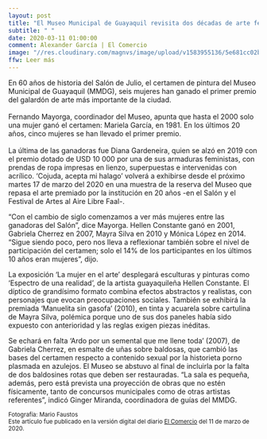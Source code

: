 ```yaml
---
layout: post
title: "El Museo Municipal de Guayaquil revisita dos décadas de arte femenino"
subtitle: " "
date: 2020-03-11 01:00:00
comment: Alexander García | El Comercio
image: "//res.cloudinary.com/magnvs/image/upload/v1583955136/5e681cc02ba7c_tqfgbp.jpg"
ffw: Leer más
---
```

En 60 años de historia del Salón de Julio, el certamen de pintura del Museo Municipal de Guayaquil (MMDG), seis mujeres han ganado el primer premio del galardón de arte más importante de la ciudad.<br /><br/>Fernando Mayorga, coordinador del Museo, apunta que hasta el 2000 solo una mujer ganó el certamen: Mariela García, en 1981. En los últimos 20 años, cinco mujeres se han llevado el primer premio.<br /><br/>La última de las ganadoras fue Diana Gardeneira, quien se alzó en 2019 con el premio dotado de USD 10 000 por una de sus armaduras feministas, con prendas de ropa impresas en lienzo, superpuestas e intervenidas con acrílico. ‘Cojuda, acepta mi halago’ volverá a exhibirse desde el próximo martes 17 de marzo del 2020 en una muestra de la reserva del Museo que repasa el arte premiado por la institución en 20 años -en el Salón y el Festival de Artes al Aire Libre Faal-.  

“Con el cambio de siglo comenzamos a ver más mujeres entre las ganadoras del Salón”, dice Mayorga. Hellen Constante ganó en 2001, Gabriela Cherrez en 2007, Mayra Silva en 2010 y Mónica López en 2014. “Sigue siendo poco, pero nos lleva a reflexionar también sobre el nivel de participación del certamen; solo el 14% de los participantes en los últimos 10 años eran mujeres”, dijo.  

La exposición ‘La mujer en el arte’ desplegará esculturas y pinturas como ‘Espectro de una realidad’, de la artista guayaquileña Hellen Constante. El díptico de grandísimo formato combina efectos abstractos y realistas, con personajes que evocan preocupaciones sociales. También se exhibirá la premiada ‘Manuelita sin gasofa’ (2010), en tinta y acuarela sobre cartulina de Mayra Silva, polémica porque uno de sus dos paneles había sido expuesto con anterioridad y las reglas exigen piezas inéditas.  

Se echará en falta ‘Ardo por un semental que me llene toda’ (2007), de Gabriela Cherrez, en esmalte de uñas sobre baldosas, que cambió las bases del certamen respecto a contenido sexual por la historieta porno plasmada en azulejos. El Museo se abstuvo al final de incluirla por la falta de dos baldosines rotas que deben ser restauradas. “La sala es pequeña, además, pero está prevista una proyección de obras que no estén físicamente, tanto de concursos municipales como de otras artistas referentes”, indicó Ginger Miranda, coordinadora de guías del MMDG.

<small>Fotografía: Mario Faustos<br />Este artículo fue publicado en la versión digital del diario [El Comercio](//www.elcomercio.com/tendencias/museo-municipal-guayaquil-arte-femenino.html) del 11 de marzo de 2020.</small>
